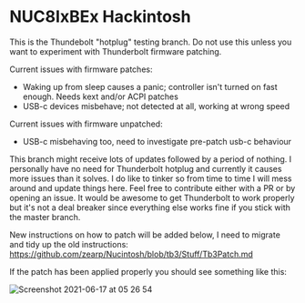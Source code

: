 # NUC8IxBEx Hackintosh

This is the Thundebolt "hotplug" testing branch. Do not use this unless you want to experiment with Thunderbolt firmware patching.

Current issues with firmware patches:
- Waking up from sleep causes a panic; controller isn't turned on fast enough. Needs kext and/or ACPI patches
- USB-c devices misbehave; not detected at all, working at wrong speed

Current issues with firmware unpatched:
- USB-c misbehaving too, need to investigate pre-patch usb-c behaviour

This branch might receive lots of updates followed by a period of nothing. I personally have no need for Thunderbolt hotplug and currently it causes more issues than it solves. I do like to tinker so from time to time I will mess around and update things here. Feel free to contribute either with a PR or by opening an issue. It would be awesome to get Thunderbolt to work properly but it's not a deal breaker since everything else works fine if you stick with the master branch.

New instructions on how to patch will be added below, I need to migrate and tidy up the old instructions:
https://github.com/zearp/Nucintosh/blob/tb3/Stuff/Tb3Patch.md

If the patch has been applied properly you should see something like this:

![Screenshot 2021-06-17 at 05 26 54](https://user-images.githubusercontent.com/63272687/122326490-aba28e80-cf2c-11eb-92b9-f8a1ce32d470.png)
